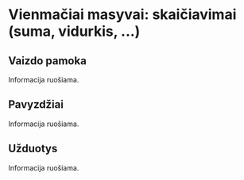 # Vienmačiai masyvai: skaičiavimai (suma, vidurkis, ...)

## Vaizdo pamoka

Informacija ruošiama.

## Pavyzdžiai

Informacija ruošiama.

## Užduotys

Informacija ruošiama.
